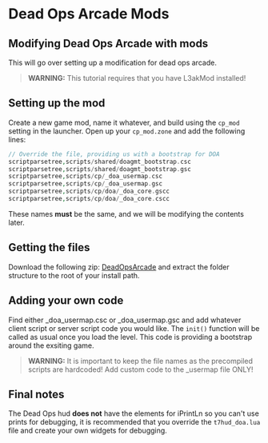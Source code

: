 # Dead Ops Arcade Mods

## Modifying Dead Ops Arcade with mods
This will go over setting up a modification for dead ops arcade.

> **WARNING:** This tutorial requires that you have L3akMod installed!

## Setting up the mod
Create a new game mod, name it whatever, and build using the `cp_mod` setting in the launcher. Open up your `cp_mod.zone` and add the following lines:
```php
// Override the file, providing us with a bootstrap for DOA
scriptparsetree,scripts/shared/doagmt_bootstrap.csc
scriptparsetree,scripts/shared/doagmt_bootstrap.gsc
scriptparsetree,scripts/cp/_doa_usermap.csc
scriptparsetree,scripts/cp/_doa_usermap.gsc
scriptparsetree,scripts/cp/doa/_doa_core.gscc
scriptparsetree,scripts/cp/doa/_doa_core.cscc
```
These names **must** be the same, and we will be modifying the contents later.

## Getting the files
Download the following zip: [DeadOpsArcade](https://mega.nz/#!RVJBTayI!UNxBybFhMThNvGoqBxi4DnMk8zjztUyqHHesCAlWjio) and extract the folder structure to the root of your install path.

## Adding your own code
Find either _doa_usermap.csc or _doa_usermap.gsc and add whatever client script or server script code you would like. The `init()` function will be called as usual once you load the level. This code is providing a bootstrap around the exsiting game.

> **WARNING:** It is important to keep the file names as the precompiled scripts are hardcoded! Add custom code to the _usermap file ONLY!

## Final notes
The Dead Ops hud **does not** have the elements for iPrintLn so you can't use prints for debugging, it is recommended that you override the `t7hud_doa.lua` file and create your own widgets for debugging.